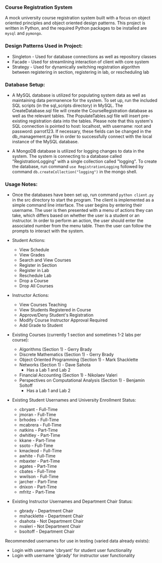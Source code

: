 ### Course Registration System

A mock university course registration system built with a focus on 
object oriented principles and object oriented design patterns.
This project is written in Python, and the required Python packages to be 
installed are ```mysql``` and ```pymongo```.

### Design Patterns Used in Project:
- Singleton - Used for database connections as well as repository classes
- Facade - Used for streamlining interaction of client with core system
- Strategy - Used for dynamically switching registration algorithm between
registering in section, registering in lab, or rescheduling lab

### Database Setup:

- A MySQL database is utilized for populating system data as well as
maintaining data permanence for the system. To set up, run the included
  SQL scripts (in the sql_scripts directory) in MySQL. The CreateDatabase.sql file
  will create the CourseRegistration database as well as the relevant tables.
  The PopulateTables.sql file will insert pre-existing registration data 
  into the tables. Please note that this system's SQL connection is pointed
  to host: localhost, with username: root and password: parrot123. If 
  necessary, these fields can be changed in the db_management.py file in order
  to successfully connect with the local instance of the MySQL database.
  
- A MongoDB database is utilized for logging changes to data in the
system. The system is connecting to a database called "RegistrationLogging"
  with a single collection called "logging". To create the database,
  run command ```use RegistrationLogging``` followed by command 
  ```db.createCollection("logging")``` in the mongo shell.

### Usage Notes:

- Once the databases have been set up, run command ```python client.py``` in the
src directory to start the program. The client is implemented as a simple 
  command line interface. The user begins by entering their username. 
  The user is then  presented with a menu of actions they can take, which
  differs based on whether the user is a student or an instructor. In order
  to perform an action, the user should enter the associated number from the
  menu table. Then the user can follow the prompts to interact with the system.
  
- Student Actions:
  - View Schedule
  - View Grades
  - Search and View Courses
  - Register in Section
  - Register in Lab
  - Reschedule Lab
  - Drop a Course
  - Drop All Courses
  
- Instructor Actions:
  - View Courses Teaching
  - View Students Registered in Course
  - Approve/Deny Student's Registration
  - Modify Course Instructor Approval Required
  - Add Grade to Student

- Existing Courses (currently 1 section and sometimes 1-2 labs per course):
  - Algorithms (Section 1) - Gerry Brady
  - Discrete Mathematics (Section 1) - Gerry Brady
  - Object Oriented Programming (Section 1) - Mark Shacklette
  - Networks (Section 1) - Dave Sahota
    - Has a Lab 1 and Lab 2
  - Financial Accounting (Section 1) - Nikolaev Valeri
  - Perspectives on Computational Analysis (Section 1) - Benjamin Soltoff
    - Has a Lab 1 and Lab 2
  
- Existing Student Usernames and University Enrollment Status:
  - cbryant - Full-Time
  - jmoran - Full-Time
  - brhodes - Full-Time
  - mcabrera - Full-Time
  - natkins - Part-Time
  - dwhitley - Part-Time
  - kkane - Part-Time
  - ssoto - Full-Time
  - kmacleod - Full-Time
  - awhite - Full-Time
  - mbaxter - Part-Time
  - agates - Part-Time
  - cbates - Full-Time
  - wwilson - Full-Time
  - jarcher - Part-Time
  - dnixon - Part-Time
  - mfritz - Part-Time
  
- Existing Instructor Usernames and Department Chair Status:
  - gbrady - Department Chair
  - mshacklette - Department Chair
  - dsahota - Not Department Chair
  - nvaleri - Not Department Chair
  - bsoltoff - Department Chair

Recommended usernames for use in testing (varied data already exists):

- Login with username 'cbryant' for student user functionality
- Login with username 'gbrady' for instructor user functionality

